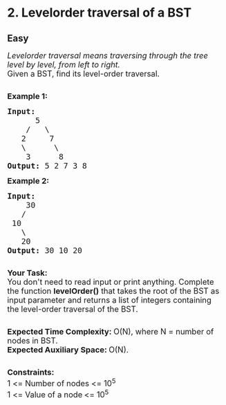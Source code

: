 # 2. Levelorder traversal of a BST
## Easy 
<div class="problem-statement">
                <p></p><p><em><span style="font-size:18px">Levelorder traversal means traversing through the tree level by level, from left to right.</span></em><br>
<span style="font-size:18px">Given a BST, find its level-order traversal.&nbsp;</span></p>

<p><br>
<span style="font-size:18px"><strong>Example 1:</strong></span></p>

<pre><span style="font-size:18px"><strong>Input:
</strong>      5
&nbsp;   /   \
&nbsp;  2     7
&nbsp;  \      \
&nbsp;   3      8
<strong>Output: </strong>5 2 7 3 8</span>
</pre>

<p><span style="font-size:18px"><strong>Example 2:</strong></span></p>

<pre><span style="font-size:18px"><strong>Input:
</strong>&nbsp;  &nbsp;30
 &nbsp; /
&nbsp;10
 &nbsp; \ 
&nbsp;  20
<strong>Output: </strong>30 10 20
</span></pre>

<p><br>
<span style="font-size:18px"><strong>Your Task:</strong></span><br>
<span style="font-size:18px">You don't need to read input or print anything. Complete the function&nbsp;</span><span style="font-size:18px"><strong>levelOrder()</strong></span><span style="font-size:18px">&nbsp;that takes the root of the BST as input parameter and returns a list of integers containing the level-order traversal of the BST.</span></p>

<p><br>
<span style="font-size:18px"><strong>Expected Time Complexity:&nbsp;</strong>O(N), where N = number of nodes in BST.<br>
<strong>Expected Auxiliary Space:&nbsp;</strong>O(N).</span></p>

<p><br>
<span style="font-size:18px"><strong>Constraints:</strong><br>
1 &lt;= Number of nodes &lt;= 10<sup>5</sup><br>
1 &lt;= Value of a node<sub>&nbsp;</sub>&lt;= 10<sup>5</sup></span></p>
 <p></p>
            </div>